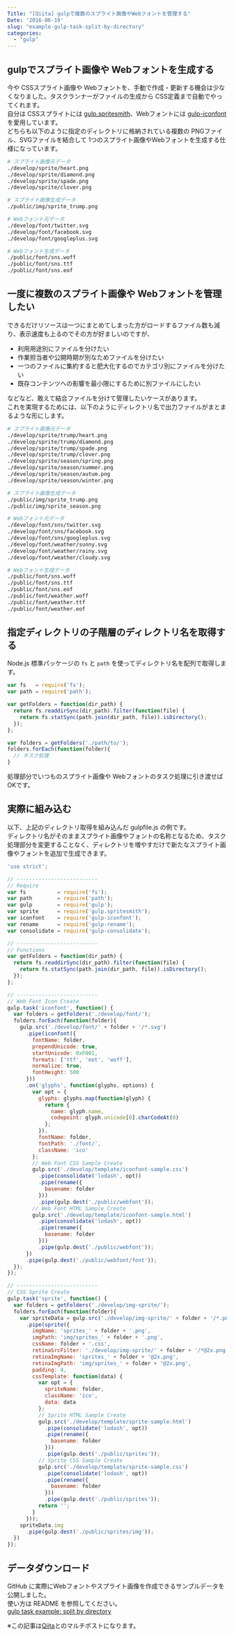 ```yaml
---
Title: "[Qiita] gulpで複数のスプライト画像やWebフォントを管理する"
Date: '2016-06-19'
slug: "example-gulp-task-split-by-directory"
categories:
  - "gulp"
---
```

## gulpでスプライト画像や Webフォントを生成する

今や CSSスプライト画像や Webフォントを、手動で作成・更新する機会は少なくなりました。タスクランナーがファイルの生成から CSS定義まで自動でやってくれます。  
自分は CSSスプライトには [gulp.spritesmith](https://github.com/twolfson/gulp.spritesmith)、Webフォントには [gulp-iconfont](https://github.com/nfroidure/gulp-iconfont) を愛用しています。  
どちらも以下のように指定のディレクトリに格納されている複数の PNGファイル、SVGファイルを結合して 1つのスプライト画像やWebフォントを生成する仕様になっています。

```sh
# スプライト画像元データ
./develop/sprite/heart.png
./develop/sprite/diamond.png
./develop/sprite/spade.png
./develop/sprite/clover.png

# スプライト画像生成データ
./public/img/sprite_trump.png

# Webフォント元データ
./develop/font/twitter.svg
./develop/font/facebook.svg
./develop/font/googleplus.svg

# Webフォント生成データ
./public/font/sns.woff
./public/font/sns.ttf
./public/font/sns.eof
```

## 一度に複数のスプライト画像や Webフォントを管理したい

できるだけリソースは一つにまとめてしまった方がロードするファイル数も減り、表示速度も上るのでその方が好ましいのですが、

* 利用用途別にファイルを分けたい
* 作業担当者や公開時期が別なためファイルを分けたい
* 一つのファイルに集約すると肥大化するのでカテゴリ別にファイルを分けたい
* 既存コンテンツへの影響を最小限にするために別ファイルにしたい

などなど、敢えて結合ファイルを分けて管理したいケースがあります。  
これを実現するためには、以下のようにディレクトリ名で出力ファイルがまとまるような形にします。

```sh
# スプライト画像元データ
./develop/sprite/trump/heart.png
./develop/sprite/trump/diamond.png
./develop/sprite/trump/spade.png
./develop/sprite/trump/clover.png
./develop/sprite/season/spring.png
./develop/sprite/season/summer.png
./develop/sprite/season/autum.png
./develop/sprite/season/winter.png

# スプライト画像生成データ
./public/img/sprite_trump.png
./public/img/sprite_season.png

# Webフォント元データ
./develop/font/sns/twitter.svg
./develop/font/sns/facebook.svg
./develop/font/sns/googleplus.svg
./develop/font/weather/sunny.svg
./develop/font/weather/rainy.svg
./develop/font/weather/cloudy.svg

# Webフォント生成データ
./public/font/sns.woff
./public/font/sns.ttf
./public/font/sns.eof
./public/font/weather.woff
./public/font/weather.ttf
./public/font/weather.eof
```

## 指定ディレクトリの子階層のディレクトリ名を取得する

Node.js 標準パッケージの `fs` と `path` を使ってディレクトリ名を配列で取得します。

```js
var fs   = require('fs');
var path = require('path');

var getFolders = function(dir_path) {
  return fs.readdirSync(dir_path).filter(function(file) {
    return fs.statSync(path.join(dir_path, file)).isDirectory();
  });
};

var folders = getFolders('./path/to/');
folders.forEach(function(folder){
  // タスク処理
}
```
処理部分でいつものスプライト画像や Webフォントのタスク処理に引き渡せばOKです。

## 実際に組み込む

以下、上記のディレクトリ取得を組み込んだ gulpfile.js の例です。  
ディレクトリ名がそのままスプライト画像やフォントの名称となるため、タスク処理部分を変更することなく、ディレクトリを増やすだけで新たなスプライト画像やフォントを追加で生成できます。

```js:gulpfile.js
'use strict';

// --------------------------
// Require
var fs          = require('fs');
var path        = require('path');
var gulp        = require('gulp');
var sprite      = require('gulp.spritesmith');
var iconfont    = require('gulp-iconfont');
var rename      = require('gulp-rename');
var consolidate = require('gulp-consolidate');

// --------------------------
// Functions
var getFolders = function(dir_path) {
  return fs.readdirSync(dir_path).filter(function(file) {
    return fs.statSync(path.join(dir_path, file)).isDirectory();
  });
};

// --------------------------
// Web Font Icon Create
gulp.task('iconfont', function() {
  var folders = getFolders('./develop/font/');
  folders.forEach(function(folder){
    gulp.src('./develop/font/' + folder + '/*.svg')
      .pipe(iconfont({
        fontName: folder,
        prependUnicode: true,
        startUnicode: 0xF001,
        formats: ['ttf', 'eot', 'woff'],
        normalize: true,
        fontHeight: 500
      }))
      .on('glyphs', function(glyphs, options) {
        var opt = {
          glyphs: glyphs.map(function(glyph) {
            return {
              name: glyph.name,
              codepoint: glyph.unicode[0].charCodeAt(0)
            };
          }),
          fontName: folder,
          fontPath: './font/',
          className: 'ico'
        };
        // Web Font CSS Sample Create
        gulp.src('./develop/template/iconfont-sample.css')
          .pipe(consolidate('lodash', opt))
          .pipe(rename({
            basename: folder
          }))
          .pipe(gulp.dest('./public/webfont'));
        // Web Font HTML Sample Create
        gulp.src('./develop/template/iconfont-sample.html')
          .pipe(consolidate('lodash', opt))
          .pipe(rename({
            basename: folder
          }))
          .pipe(gulp.dest('./public/webfont'));
      })
      .pipe(gulp.dest('./public/webfont/font'));
  });
});

// --------------------------
// CSS Sprite Create
gulp.task('sprite', function() {
  var folders = getFolders('./develop/img-sprite/');
  folders.forEach(function(folder){
    var spriteData = gulp.src('./develop/img-sprite/' + folder + '/*.png')
      .pipe(sprite({
        imgName: 'sprites_' + folder + '.png',
        imgPath: 'img/sprites_' + folder + '.png',
        cssName: folder + '.css',
        retinaSrcFilter: './develop/img-sprite/' + folder + '/*@2x.png',
        retinaImgName: 'sprites_' + folder + '@2x.png',
        retinaImgPath: 'img/sprites_' + folder + '@2x.png',
        padding: 4,
        cssTemplate: function(data) {
          var opt = {
            spriteName: folder,
            className: 'ico',
            data: data
          };
          // Sprite HTML Sample Create
          gulp.src('./develop/template/sprite-sample.html')
            .pipe(consolidate('lodash', opt))
            .pipe(rename({
              basename: folder
            }))
            .pipe(gulp.dest('./public/sprites'));
          // Sprite CSS Sample Create
          gulp.src('./develop/template/sprite-sample.css')
            .pipe(consolidate('lodash', opt))
            .pipe(rename({
              basename: folder
            }))
            .pipe(gulp.dest('./public/sprites'));
          return '';
        }
      }));
    spriteData.img
      .pipe(gulp.dest('./public/sprites/img'));
  })
});
```

## データダウンロード

GitHub に実際にWebフォントやスプライト画像を作成できるサンプルデータを公開しました。  
使い方は README を参照してください。  
[gulp task example: split by directory](https://github.com/okamoai/example-gulp-task-split-by-directory)

※この記事は[Qiita](http://qiita.com/okamoai/items/e8a9f1c3e84093d102b0)とのマルチポストになります。